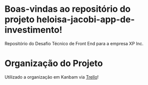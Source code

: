 # Boas-vindas ao repositório do projeto heloisa-jacobi-app-de-investimento!

Repositório do Desafio Técnico de Front End para a empresa XP Inc.

# Organização do Projeto

 Utilizado a organização em Kanbam via [Trello](https://trello.com/b/1aMKj55X/helo%C3%ADsa-jacobi-desafio-t%C3%A9cnico-front-end-xp-inc)!